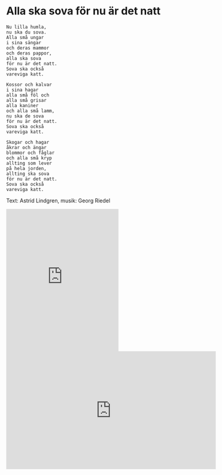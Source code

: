 # Alla ska sova för nu är det natt

```
Nu lilla humla,
nu ska du sova.
Alla små ungar
i sina sängar
och deras mammor
och deras pappor,
alla ska sova
för nu är det natt.
Sova ska också
vareviga katt.

Kossor och kalvar
i sina hagar
alla små föl och
alla små grisar
alla kaniner
och alla små lamm,
nu ska de sova
för nu är det natt.
Sova ska också
vareviga katt.

Skogar och hagar
åkrar och ängar
blommor och fåglar
och alla små kryp
allting som lever
på hela jorden,
allting ska sova
för nu är det natt.
Sova ska också
vareviga katt.
```

Text: Astrid Lindgren, musik: Georg Riedel


<iframe src="https://open.spotify.com/embed/track/4DSFl5u2ss5UpkT4rJNiHJ" width="300" height="380" frameborder="0" allowtransparency="true"></iframe>

<iframe width="560" height="315" src="https://www.youtube-nocookie.com/embed/wVD_RoIrFIQ?rel=0" frameborder="0" allowfullscreen></iframe>
